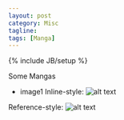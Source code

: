 ```yaml
---
layout: post
category: Misc
tagline: 
tags: [Manga]
---
```

{% include JB/setup %}

Some Mangas

* image1
Inline-style: 
![alt text](gh-pages/images/manga01.jpg "Logo Title Text 1")

Reference-style: 
![alt text][logo]

[logo]: /gh-pages/images/manga02.jpg "Logo Title Text 2"